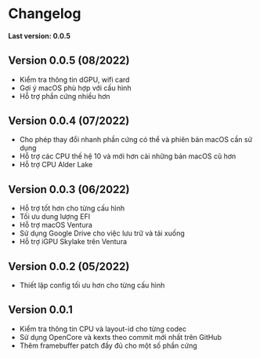 # Changelog 
#### Last version: 0.0.5

## Version 0.0.5 (08/2022)

- Kiểm tra thông tin dGPU, wifi card
- Gợi ý macOS phù hợp với cấu hình
- Hỗ trợ phần cứng nhiều hơn

## Version 0.0.4 (07/2022)

- Cho phép thay đổi nhanh phần cứng có thể và phiên bản macOS cần sử dụng
- Hỗ trợ các CPU thế hệ 10 và mới hơn cài những bản macOS cũ hơn
- Hỗ trợ CPU Alder Lake

## Version 0.0.3 (06/2022)

- Hỗ trợ tốt hơn cho từng cấu hình
- Tối ưu dung lượng EFI
- Hỗ trợ macOS Ventura
- Sử dụng Google Drive cho việc lưu trữ và tải xuống
- Hỗ trợ iGPU Skylake trên Ventura

## Version 0.0.2 (05/2022)

- Thiết lập config tối ưu hơn cho từng cấu hình

## Version 0.0.1

- Kiểm tra thông tin CPU và layout-id cho từng codec
- Sử dụng OpenCore và kexts theo commit mới nhất trên GitHub
- Thêm framebuffer patch đầy đủ cho một số phần cứng
